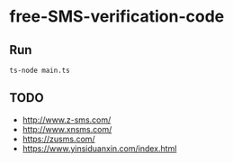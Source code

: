 # free-SMS-verification-code

## Run

```
ts-node main.ts
```

## TODO

- http://www.z-sms.com/
- http://www.xnsms.com/
- https://zusms.com/
- https://www.yinsiduanxin.com/index.html
